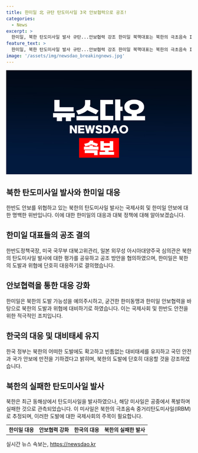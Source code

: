 ```yaml
---
title: 한미일 北 규탄 탄도미사일 3국 안보협력으로 공조!
categories:
  - News
excerpt: >
  한미일, 북한 탄도미사일 발사 규탄...안보협력 강조 한미일 북핵대표는 북한의 극초음속 IRBM 탄도미사일 발사를 규탄하며 한반도 안정을 위해 공조를 약속했다. 북러 정상회담 이후 추가 도발 가능성에 대비하면서 한미동맹과 안보협력을 강화하겠다는 입장을 피력했다. 또한 한국 정부는 북한의 어떠한 도발에도 대비태세를 유지하면서 국민과 국가 안전을 최우선으로 삼겠다고 강조했다.북한의 탄도미사일은 공중에서 실패로 관측되었으며 더팩트는 계속해서 제보를 기다리고 있다.  
feature_text: >
  한미일, 북한 탄도미사일 발사 규탄...안보협력 강조 한미일 북핵대표는 북한의 극초음속 IRBM 탄도미사일 발사를 규탄하며 한반도 안정을 위해 공조를 약속했다. 북러 정상회담 이후 추가 도발 가능성에 대비하면서 한미동맹과 안보협력을 강화하겠다는 입장을 피력했다. 또한 한국 정부는 북한의 어떠한 도발에도 대비태세를 유지하면서 국민과 국가 안전을 최우선으로 삼겠다고 강조했다.북한의 탄도미사일은 공중에서 실패로 관측되었으며 더팩트는 계속해서 제보를 기다리고 있다.  
image: '/assets/img/newsdao_breakingnews.jpg'
---
```


<p><img src="/assets/img/newsdao_breakingnews.jpg" alt="koreaapp 속보" /></p>

<h2 data-ke-size="size26">북한 탄도미사일 발사와 한미일 대응</h2>

<p data-ke-size="size16">한반도 안보를 위협하고 있는 북한의 탄도미사일 발사는 국제사회 및 한미일 안보에 대한 명백한 위반입니다. 이에 대한 한미일의 대응과 대북 정책에 대해 알아보겠습니다.</p>

<h2 data-ke-size="size24">한미일 대표들의 공조 결의</h2>

<p data-ke-size="size16">한반도정책국장, 미국 국무부 대북고위관리, 일본 외무성 아시아대양주국 심의관은 북한의 탄도미사일 발사에 대한 평가를 공유하고 공조 방안을 협의하였으며, 한미일은 북한의 도발과 위협에 단호히 대응하기로 결의했습니다.</p>

<h2 data-ke-size="size24">안보협력을 통한 대응 강화</h2>

<p data-ke-size="size16">한미일은 북한의 도발 가능성을 예의주시하고, 굳건한 한미동맹과 한미일 안보협력을 바탕으로 북한의 도발과 위협에 대비하기로 하였습니다. 이는 국제사회 및 한반도 안전을 위한 적극적인 조치입니다.</p>

<h2 data-ke-size="size24">한국의 대응 및 대비태세 유지</h2>

<p data-ke-size="size16">한국 정부는 북한의 어떠한 도발에도 확고하고 빈틈없는 대비태세를 유지하고 국민 안전과 국가 안보에 만전을 기하겠다고 밝히며, 북한의 도발에 단호히 대응할 것을 강조하였습니다.</p>

<h2 data-ke-size="size24">북한의 실패한 탄도미사일 발사</h2>

<p data-ke-size="size16">북한은 최근 동해상에서 탄도미사일을 발사하였으나, 해당 미사일은 공중에서 폭발하며 실패한 것으로 관측되었습니다. 이 미사일은 북한의 극초음속 중거리탄도미사일(IRBM)로 추정되며, 이러한 도발에 대한 국제사회의 주목이 필요합니다.</p>

<table>
    <tr>
        <td style="text-align: center; height: 17px;"><b>한미일 대응</b></td>
        <td style="text-align: center; height: 17px;"><b>안보협력 강화</b></td>
        <td style="text-align: center; height: 17px;"><b>한국의 대응</b></td>
        <td style="text-align: center; height: 17px;"><b>북한의 실패한 발사</b></td>
    </tr>
</table>

<p data-ke-size="size16"></p>
실시간 뉴스 속보는, <a href="https://newsdao.kr" rel="dofollow">https://newsdao.kr</a>


